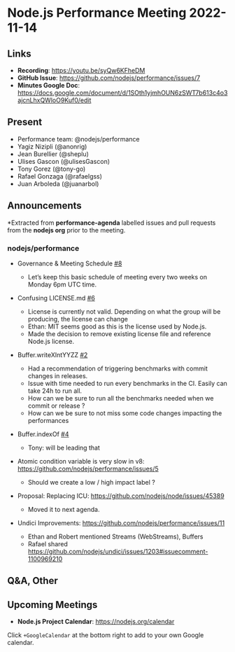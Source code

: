 # Node.js Performance Meeting 2022-11-14

## Links

* **Recording**: https://youtu.be/syQw6KFheDM
* **GitHub Issue**: https://github.com/nodejs/performance/issues/7
* **Minutes Google Doc**: https://docs.google.com/document/d/1SOth1yjmhOUN6zSWT7b613c4o3ajcnLhxQWloO9Kuf0/edit

## Present

* Performance team: @nodejs/performance
* Yagiz Nizipli (@anonrig)
* Jean Burellier (@sheplu)
* Ulises Gascon (@ulisesGascon)
* Tony Gorez (@tony-go)
* Rafael Gonzaga (@rafaelgss)
* Juan Arboleda (@juanarbol)

## Announcements

*Extracted from **performance-agenda** labelled issues and pull requests from the **nodejs org** prior to the meeting.

### nodejs/performance

* Governance & Meeting Schedule [#8](https://github.com/nodejs/performance/issues/8)
  * Let’s keep this basic schedule of meeting every two weeks on Monday 6pm UTC time.

* Confusing LICENSE.md [#6](https://github.com/nodejs/performance/issues/6 )
  * License is currently not valid. Depending on what the group will be producing, the license can change
  * Ethan: MIT seems good as this is the license used by Node.js.
  * Made the decision to remove existing license file and reference Node.js license.

* Buffer.writeXIntYYZZ [#2](https://github.com/nodejs/performance/issues/2 )
  * Had a recommendation of triggering benchmarks with commit changes in releases.
  * Issue with time needed to run every benchmarks in the CI. Easily can take 24h to run all.
  * How can we be sure to run all the benchmarks needed when we commit or release ?
  * How can we be sure to not miss some code changes impacting the performances

* Buffer.indexOf [#4](https://github.com/nodejs/performance/issues/4)
  * Tony: will be leading that

* Atomic condition variable is very slow in v8: https://github.com/nodejs/performance/issues/5 
  * Should we create a low / high impact label ?

* Proposal: Replacing ICU: https://github.com/nodejs/node/issues/45389 
  * Moved it to next agenda.

* Undici Improvements: https://github.com/nodejs/performance/issues/11
  * Ethan and Robert mentioned Streams (WebStreams), Buffers
  * Rafael shared https://github.com/nodejs/undici/issues/1203#issuecomment-1100969210

## Q&A, Other

## Upcoming Meetings

* **Node.js Project Calendar**: <https://nodejs.org/calendar>

Click `+GoogleCalendar` at the bottom right to add to your own Google calendar.
